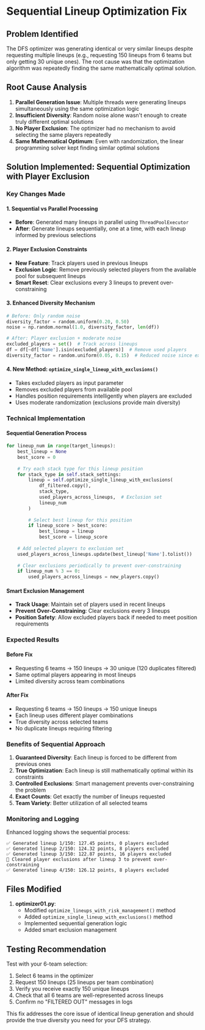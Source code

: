# Sequential Lineup Optimization Fix

## Problem Identified
The DFS optimizer was generating identical or very similar lineups despite requesting multiple lineups (e.g., requesting 150 lineups from 6 teams but only getting 30 unique ones). The root cause was that the optimization algorithm was repeatedly finding the same mathematically optimal solution.

## Root Cause Analysis
1. **Parallel Generation Issue**: Multiple threads were generating lineups simultaneously using the same optimization logic
2. **Insufficient Diversity**: Random noise alone wasn't enough to create truly different optimal solutions
3. **No Player Exclusion**: The optimizer had no mechanism to avoid selecting the same players repeatedly
4. **Same Mathematical Optimum**: Even with randomization, the linear programming solver kept finding similar optimal solutions

## Solution Implemented: Sequential Optimization with Player Exclusion

### Key Changes Made

#### 1. Sequential vs Parallel Processing
- **Before**: Generated many lineups in parallel using `ThreadPoolExecutor`
- **After**: Generate lineups sequentially, one at a time, with each lineup informed by previous selections

#### 2. Player Exclusion Constraints
- **New Feature**: Track players used in previous lineups
- **Exclusion Logic**: Remove previously selected players from the available pool for subsequent lineups
- **Smart Reset**: Clear exclusions every 3 lineups to prevent over-constraining

#### 3. Enhanced Diversity Mechanism
```python
# Before: Only random noise
diversity_factor = random.uniform(0.20, 0.50)
noise = np.random.normal(1.0, diversity_factor, len(df))

# After: Player exclusion + moderate noise
excluded_players = set()  # Track across lineups
df = df[~df['Name'].isin(excluded_players)]  # Remove used players
diversity_factor = random.uniform(0.05, 0.15)  # Reduced noise since exclusions provide diversity
```

#### 4. New Method: `optimize_single_lineup_with_exclusions()`
- Takes excluded players as input parameter
- Removes excluded players from available pool
- Handles position requirements intelligently when players are excluded
- Uses moderate randomization (exclusions provide main diversity)

### Technical Implementation

#### Sequential Generation Process
```python
for lineup_num in range(target_lineups):
    best_lineup = None
    best_score = 0
    
    # Try each stack type for this lineup position
    for stack_type in self.stack_settings:
        lineup = self.optimize_single_lineup_with_exclusions(
            df_filtered.copy(), 
            stack_type, 
            used_players_across_lineups,  # Exclusion set
            lineup_num
        )
        
        # Select best lineup for this position
        if lineup_score > best_score:
            best_lineup = lineup
            best_score = lineup_score
    
    # Add selected players to exclusion set
    used_players_across_lineups.update(best_lineup['Name'].tolist())
    
    # Clear exclusions periodically to prevent over-constraining
    if lineup_num % 3 == 0:
        used_players_across_lineups = new_players.copy()
```

#### Smart Exclusion Management
- **Track Usage**: Maintain set of players used in recent lineups
- **Prevent Over-Constraining**: Clear exclusions every 3 lineups
- **Position Safety**: Allow excluded players back if needed to meet position requirements

### Expected Results

#### Before Fix
- Requesting 6 teams → 150 lineups → 30 unique (120 duplicates filtered)
- Same optimal players appearing in most lineups
- Limited diversity across team combinations

#### After Fix
- Requesting 6 teams → 150 lineups → 150 unique lineups
- Each lineup uses different player combinations
- True diversity across selected teams
- No duplicate lineups requiring filtering

### Benefits of Sequential Approach

1. **Guaranteed Diversity**: Each lineup is forced to be different from previous ones
2. **True Optimization**: Each lineup is still mathematically optimal within its constraints
3. **Controlled Exclusions**: Smart management prevents over-constraining the problem
4. **Exact Counts**: Get exactly the number of lineups requested
5. **Team Variety**: Better utilization of all selected teams

### Monitoring and Logging

Enhanced logging shows the sequential process:
```
✅ Generated lineup 1/150: 127.45 points, 0 players excluded
✅ Generated lineup 2/150: 124.32 points, 8 players excluded
✅ Generated lineup 3/150: 122.87 points, 16 players excluded
🔄 Cleared player exclusions after lineup 3 to prevent over-constraining
✅ Generated lineup 4/150: 126.12 points, 8 players excluded
```

## Files Modified

1. **optimizer01.py**: 
   - Modified `optimize_lineups_with_risk_management()` method
   - Added `optimize_single_lineup_with_exclusions()` method
   - Implemented sequential generation logic
   - Added smart exclusion management

## Testing Recommendation

Test with your 6-team selection:
1. Select 6 teams in the optimizer
2. Request 150 lineups (25 lineups per team combination)
3. Verify you receive exactly 150 unique lineups
4. Check that all 6 teams are well-represented across lineups
5. Confirm no "FILTERED OUT" messages in logs

This fix addresses the core issue of identical lineup generation and should provide the true diversity you need for your DFS strategy.
